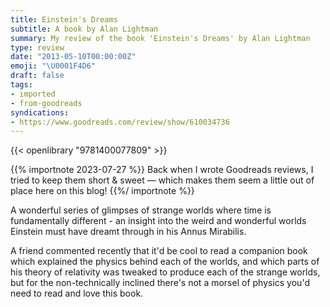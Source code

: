 ```yaml
---
title: Einstein's Dreams
subtitle: A book by Alan Lightman
summary: My review of the book 'Einstein's Dreams' by Alan Lightman
type: review
date: "2013-05-10T00:00:00Z"
emoji: "\U0001F4D6"
draft: false
tags:
- imported
- from-goodreads
syndications:
- https://www.goodreads.com/review/show/610034736
---
```


{{< openlibrary "9781400077809" >}}

{{% importnote 2023-07-27 %}}
Back when I wrote Goodreads reviews, I tried to keep them short & sweet — which makes them seem a little out of place here on this blog!
{{%/ importnote %}}

A wonderful series of glimpses of strange worlds where time is fundamentally different - an insight into the weird and wonderful worlds Einstein must have dreamt through in his Annus Mirabilis.

A friend commented recently that it'd be cool to read a companion book which explained the physics behind each of the worlds, and which parts of his theory of relativity was tweaked to produce each of the strange worlds, but for the non-technically inclined there's not a morsel of physics you'd need to read and love this book.
